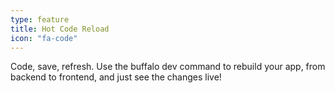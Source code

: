 ```yaml
---
type: feature
title: Hot Code Reload
icon: "fa-code"
---
```


Code, save, refresh. Use the buffalo dev command to rebuild your app, from backend to frontend, and just see the changes live!